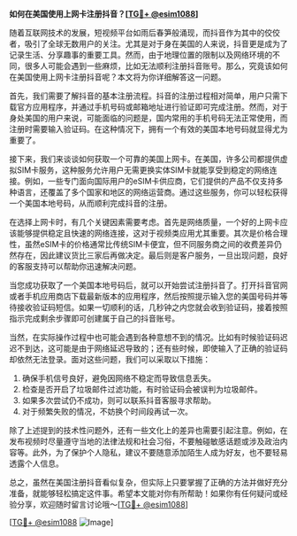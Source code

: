 **如何在美国使用上网卡注册抖音？[[TG💪+ @esim1088](https://t.me/s/esim1088)]**

随着互联网技术的发展，短视频平台如雨后春笋般涌现，而抖音作为其中的佼佼者，吸引了全球无数用户的关注。尤其是对于身在美国的人来说，抖音更是成为了记录生活、分享趣事的重要工具。然而，由于地理位置的限制以及网络环境的不同，很多人可能会遇到一些麻烦，比如无法顺利注册抖音账号。那么，究竟该如何在美国使用上网卡注册抖音呢？本文将为你详细解答这一问题。

首先，我们需要了解抖音的基本注册流程。抖音的注册过程相对简单，用户只需下载官方应用程序，并通过手机号码或邮箱地址进行验证即可完成注册。然而，对于身处美国的用户来说，可能面临的问题是，国内常用的手机号码无法正常使用，而注册时需要输入验证码。在这种情况下，拥有一个有效的美国本地号码就显得尤为重要了。

接下来，我们来谈谈如何获取一个可靠的美国上网卡。在美国，许多公司都提供虚拟SIM卡服务，这种服务允许用户无需更换实体SIM卡就能享受到稳定的网络连接。例如，一些专门面向国际用户的eSIM卡供应商，它们提供的产品不仅支持多种语言，还覆盖了多个国家和地区的网络运营商。通过这些服务，你可以轻松获得一个美国本地号码，从而顺利完成抖音的注册。

在选择上网卡时，有几个关键因素需要考虑。首先是网络质量，一个好的上网卡应该能够提供稳定且快速的网络连接，这对于视频类应用尤其重要。其次是价格合理性，虽然eSIM卡的价格通常比传统SIM卡便宜，但不同服务商之间的收费差异仍然存在，因此建议货比三家后再做决定。最后则是客户服务，一旦出现问题，良好的客服支持可以帮助你迅速解决问题。

当您成功获取了一个美国本地号码后，就可以开始尝试注册抖音了。打开抖音官网或者手机应用商店下载最新版本的应用程序，然后按照提示输入您的美国号码并等待接收验证码短信。如果一切顺利的话，几秒钟之内您就会收到验证码，接着按照指示完成剩余步骤即可创建属于自己的抖音账号。

当然，在实际操作过程中也可能会遇到各种意想不到的情况。比如有时候验证码迟迟不到达，这可能是由于网络延迟导致的；还有些时候，即使输入了正确的验证码却依然无法登录。面对这些问题，我们可以采取以下措施：

1. 确保手机信号良好，避免因网络不稳定而导致信息丢失。
2. 检查是否开启了垃圾邮件过滤功能，有时验证码会被误判为垃圾邮件。
3. 如果多次尝试仍不成功，则可以联系抖音客服寻求帮助。
4. 对于频繁失败的情况，不妨换个时间段再试一次。

除了上述提到的技术性问题外，还有一些文化上的差异也需要引起注意。例如，在发布视频时尽量遵守当地的法律法规和社会习俗，不要触碰敏感话题或涉及政治内容等。此外，为了保护个人隐私，建议不要随意添加陌生人成为好友，也不要轻易透露个人信息。

总之，虽然在美国注册抖音看似复杂，但实际上只要掌握了正确的方法并做好充分准备，就能够轻松搞定这件事。希望本文能对你有所帮助！如果你有任何疑问或经验分享，欢迎随时留言讨论哦～[[TG💪+ @esim1088](https://t.me/s/esim1088)]

[[TG💪+ @esim1088](https://t.me/s/esim1088) ![Image](https://i.postimg.cc/4NQfJmqS/Snipaste-2025-05-13-00-14-12.png)]